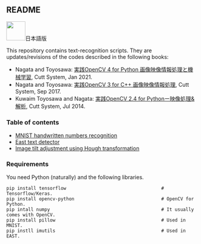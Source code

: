 ## README

<a href="./README.jp.md"><img src="https://www.worldometers.info/img/flags/ja-flag.gif" width="50"></img></a>日本語版

This repository contains text-recognition scripts. They are updates/revisions of the codes described in the following books:

- Nagata and Toyosawa: [実践OpenCV 4 for Python 画像映像情報処理と機械学習](https://www.cutt.co.jp/book/978-4-87783-460-9.html), Cutt System, Jan 2021.
- Nagata and Toyosawa: [実践OpenCV 3 for C++ 画像映像情報処理](https://www.cutt.co.jp/book/978-4-87783-380-0.html), Cutt System, Sep 2017.
- Kuwaim Toyosawa and Nagata: [実践OpenCV 2.4 for Pythonー映像処理&解析](https://www.cutt.co.jp/book/978-4-87783-346-6.html), Cutt System, Jul 2014.


### Table of contents

- [MNIST handwritten numbers recognition](./MnistHandWriting/README.md)
- [East text detector](./East/README.md)
- [Image tilt adjustment using Hough transformation](./Hough/README.md)


### Requirements

You need Python (naturally) and the following libraries.

```
pip install tensorflow                                   # Tensorflow/Keras.
pip install opencv-python                                # OpenCV for Python.
pip intall numpy                                         # It usually comes with OpenCV.
pip install pillow                                       # Used in MNIST.
pip instll imutils                                       # Used in EAST.
```